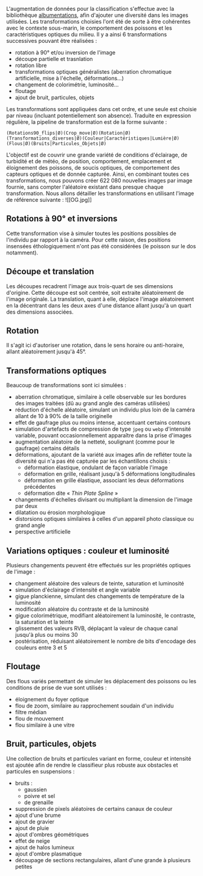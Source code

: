 L'augmentation de données pour la classification s'effectue avec la bibliothèque [albumentations](https://albumentations.ai/), afin d'ajouter une diversité dans les images utilisées. Les transformations choisies l'ont été de sorte à être cohérentes avec le contexte sous-marin, le comportement des poissons et les caractéristiques optiques du milieu. Il y a ainsi 6 transformations successives pouvant être réalisées :

- rotation à 90° et/ou inversion de l'image
- découpe partielle et trasnlation
- rotation libre
- transformations optiques généralistes (aberration chromatique artificielle, mise à l'échelle, déformations...)
- changement de colorimétrie, luminosité...
- floutage
- ajout de bruit, particules, objets

Les transformations sont appliquées dans cet ordre, et une seule est choisie par niveau (incluant potentiellement son absence). Traduite en expression régulière, la pipeline de transformation est de la forme suivante :

`(Rotations90_flips|Ø)(Crop_move|Ø)(Rotation|Ø)(Transformations_diverses|Ø)(Couleur|Caractéristiques|Lumière|Ø)(Flous|Ø)(Bruits|Particules_Objets|Ø)`

L'objectif est de couvrir une grande variété de conditions d'éclairage, de turbidité et de météo, de position, comportement, emplacement et éloignement des poissons, de soucis optiques, de comportement des capteurs optiques et de donnée capturée. Ainsi, en combinant toutes ces transformations, nous pouvons créer 622 080 nouvelles images par image fournie, sans compter l'aléatoire existant dans presque chaque transformation. Nous allons détailler les transformations en utilisant l'image de référence suivante :
![[OG.jpg]]

## Rotations à 90° et inversions
Cette transformation vise à simuler toutes les positions possibles de l'individu par rapport à la caméra. Pour cette raison, des positions insensées éthologiquement n'ont pas été considérées (le poisson sur le dos notamment).

## Découpe et translation
Les découpes recadrent l'image aux trois-quart de ses dimensions d'origine. Cette découpe est soit centrée, soit extraite aléatoirement de l'image originale.
La translation, quant à elle, déplace l'image aléatoirement en la décentrant dans les deux axes d'une distance allant jusqu'à un quart des dimensions associées.

## Rotation
Il s'agit ici d'autoriser une rotation, dans le sens horaire ou anti-horaire, allant aléatoirement jusqu'à 45°.

## Transformations optiques
Beaucoup de transformations sont ici simulées :
- aberration chromatique, similaire à celle observable sur les bordures des images traitées (dû au grand angle des caméras utilisées)
- réduction d'échelle aléatoire, simulant un individu plus loin de la caméra allant de 10 à 90% de la taille originelle
- effet de gaufrage plus ou moins intense, accentuant certains contours
- simulation d'artefacts de compression de type `jpeg` ou `webp` d'intensité variable, pouvant occasionnellement apparaître dans la prise d'images
- augmentation aléatoire de la netteté, soulignant (comme pour le gaufrage) certains détails
- déformations, ajoutant de la variété aux images afin de refléter toute la diversité qui n'a pas été capturée par les échantillons choisis :
	- déformation élastique, ondulant de façon variable l'image
	- déformation en grille, réalisant jusqu'à 5 déformations longitudinales
	- déformation en grille élastique, associant les deux déformations précédentes
	- déformation dite « *Thin Plate Spline* »
- changements d'échelles divisant ou multipliant la dimension de l'image par deux
- dilatation ou érosion morphologique
- distorsions optiques similaires à celles d'un appareil photo classique ou grand angle
- perspective artificielle

## Variations optiques : couleur et luminosité
Plusieurs changements peuvent être effectués sur les propriétés optiques de l'image :
- changement aléatoire des valeurs de teinte, saturation et luminosité
- simulation d'éclairage d'intensité et angle variable
- gigue planckienne, simulant des changements de température de la luminosité
- modification aléatoire du contraste et de la luminosité
- gigue colorimétrique, modifiant aléatoirement la luminosité, le contraste, la saturation et la teinte
- glissement des valeurs RVB, déplaçant la valeur de chaque canal jusqu'à plus ou moins 30
- postérisation, réduisant aléatoirement le nombre de bits d'encodage des couleurs entre 3 et 5

## Floutage
Des flous variés permettant de simuler les déplacement des poissons ou les conditions de prise de vue sont utilisés :
- éloignement du foyer optique
- flou de zoom, similaire au rapprochement soudain d'un individu
- filtre médian
- flou de mouvement
- flou similaire à une vitre

## Bruit, particules, objets
Une collection de bruits et particules variant en forme, couleur et intensité est ajoutée afin de rendre le classifieur plus robuste aux obstacles et particules en suspensions :
- bruits :
	- gaussien
	- poivre et sel
	- de grenaille
- suppression de pixels aléatoires de certains canaux de couleur
- ajout d'une brume
- ajout de gravier
- ajout de pluie
- ajout d'ombres géométriques
- effet de neige
- ajout de halos lumineux
- ajout d'ombre plasmatique
- découpage de sections rectangulaires, allant d'une grande à plusieurs petites